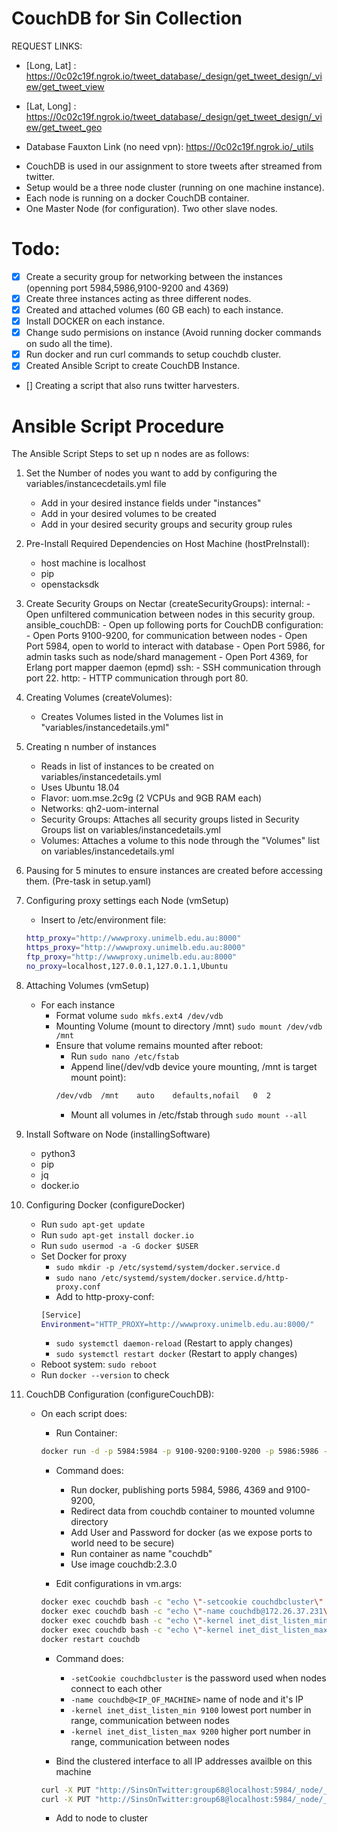 # CouchDB for Sin Collection

REQUEST LINKS:
- [Long, Lat] : https://0c02c19f.ngrok.io/tweet_database/_design/get_tweet_design/_view/get_tweet_view

- [Lat, Long] : https://0c02c19f.ngrok.io/tweet_database/_design/get_tweet_design/_view/get_tweet_geo

- Database Fauxton Link (no need vpn): https://0c02c19f.ngrok.io/_utils


* CouchDB is used in our assignment to store tweets after streamed from twitter. 
* Setup would be a three node cluster (running on one machine instance). 
* Each node is running on a docker CouchDB container.
* One Master Node (for configuration). Two other slave nodes.

# Todo:

- [x] Create a security group for networking between the instances (openning port 5984,5986,9100-9200 and 4369)
- [x] Create three instances acting as three different nodes.
- [x] Created and attached volumes (60 GB each) to each instance.
- [x] Install DOCKER on each instance.
- [x] Change sudo permisions on instance (Avoid running docker commands on sudo all the time).
- [x] Run docker and run curl commands to setup couchdb cluster.
- [x] Created Ansible Script to create CouchDB Instance.
- [] Creating a script that also runs twitter harvesters.

# Ansible Script Procedure

The Ansible Script Steps to set up n nodes are as follows:

1. Set the Number of nodes you want to add by configuring the variables/instancecdetails.yml file
	- Add in your desired instance fields under "instances"
	- Add in your desired volumes to be created
	- Add in your desired security groups and security group rules

2. Pre-Install Required Dependencies on Host Machine (hostPreInstall):
	- host machine is localhost
	- pip
	- openstacksdk

3. Create Security Groups on Nectar (createSecurityGroups):
	internal:
		- Open unfiltered communication between nodes in this security group.
	ansible_couchDB:
		- Open up following ports for CouchDB configuration:
			- Open Ports 9100-9200, for communication between nodes
			- Open Port 5984, open to world to interact with database
			- Open Port 5986, for admin tasks such as node/shard management
			- Open Port 4369, for Erlang port mapper daemon (epmd)
	ssh:
		- SSH communication through port 22.
	http:
		- HTTP communication through port 80.

4. Creating Volumes (createVolumes): 
	- Creates Volumes listed in the Volumes list in "variables/instancedetails.yml"

4. Creating n number of instances
	- Reads in list of instances to be created on variables/instancedetails.yml
	- Uses Ubuntu 18.04
	- Flavor: uom.mse.2c9g (2 VCPUs and 9GB RAM each)
	- Networks: qh2-uom-internal
	- Security Groups: Attaches all security groups listed in Security Groups list on variables/instancedetails.yml
	- Volumes: Attaches a volume to this node through the "Volumes" list on variables/instancedetails.yml

5. Pausing for 5 minutes to ensure instances are created before accessing them. (Pre-task in setup.yaml)

6. Configuring proxy settings each Node (vmSetup)
	- Insert to /etc/environment file:
	```bash
	http_proxy="http://wwwproxy.unimelb.edu.au:8000"
	https_proxy="http://wwwproxy.unimelb.edu.au:8000"
	ftp_proxy="http://wwwproxy.unimelb.edu.au:8000"
	no_proxy=localhost,127.0.0.1,127.0.1.1,Ubuntu
	```
7. Attaching Volumes (vmSetup)
	- For each instance
		* Format volume `sudo mkfs.ext4 /dev/vdb`
		* Mounting Volume (mount to directory /mnt) `sudo mount /dev/vdb /mnt`
		* Ensure that volume remains mounted after reboot:
			* Run `sudo nano /etc/fstab`
			* Append line(/dev/vdb device youre mounting, /mnt is target mount point): 
			```bash
			/dev/vdb  /mnt    auto    defaults,nofail   0  2
			```
			* Mount all volumes in /etc/fstab through `sudo mount --all`

8. Install Software on Node (installingSoftware)
	- python3
	- pip
	- jq
	- docker.io	

9. Configuring Docker (configureDocker) 
	- Run `sudo apt-get update`
	- Run `sudo apt-get install docker.io`
	- Run `sudo usermod -a -G docker $USER`
	- Set Docker for proxy
		* `sudo mkdir -p /etc/systemd/system/docker.service.d`
		* `sudo nano /etc/systemd/system/docker.service.d/http-proxy.conf`
		* Add to http-proxy-conf:
		```bash
		[Service]
		Environment="HTTP_PROXY=http://wwwproxy.unimelb.edu.au:8000/"
		```
		* `sudo systemctl daemon-reload` (Restart to apply changes)
		* `sudo systemctl restart docker` (Restart to apply changes)
	- Reboot system: `sudo reboot`
	- Run `docker --version` to check

10. CouchDB Configuration (configureCouchDB):
	* On each script does:

		- Run Container:
		```bash
		docker run -d -p 5984:5984 -p 9100-9200:9100-9200 -p 5986:5986 -p 4369:4369 -e COUCHDB_USER=SinsOnTwitter -e COUCHDB_PASSWORD=group68 -v /mnt/couchdb/data:/opt/couchdb/data --name couchdb couchdb:2.3.0
		```
		- Command does:
			* Run docker, publishing ports 5984, 5986, 4369 and 9100-9200,
			* Redirect data from couchdb container to mounted volumne directory
			* Add User and Password for docker (as we expose ports to world need to be secure)
			* Run container as name "couchdb"
			* Use image couchdb:2.3.0

		- Edit configurations in vm.args:
		```bash
		docker exec couchdb bash -c "echo \"-setcookie couchdbcluster\" >> /opt/couchdb/etc/vm.args"
		docker exec couchdb bash -c "echo \"-name couchdb@172.26.37.231\" >> /opt/couchdb/etc/vm.args"
		docker exec couchdb bash -c "echo \"-kernel inet_dist_listen_min 9100\" >> /opt/couchdb/etc/vm.args"
		docker exec couchdb bash -c "echo \"-kernel inet_dist_listen_max 9200\" >> /opt/couchdb/etc/vm.args"
		docker restart couchdb
		``` 
		- Command does:
			* `-setCookie couchdbcluster` is the password used when nodes connect to each other
			* `-name couchdb@<IP_OF_MACHINE>` name of node and it's IP
			* `-kernel inet_dist_listen_min 9100` lowest port number in range, communication between nodes
			* `-kernel inet_dist_listen_max 9200` higher port number in range, communication between nodes
		
		- Bind the clustered interface to all IP addresses availble on this machine
		```bash
		curl -X PUT "http://SinsOnTwitter:group68@localhost:5984/_node/_local/_config/chttpd/bind_address" -d '"0.0.0.0"'
		curl -X PUT "http://SinsOnTwitter:group68@localhost:5984/_node/_local/_config/httpd/bind_address" -d '"0.0.0.0"'
		```
		- Add to node to cluster 

		



